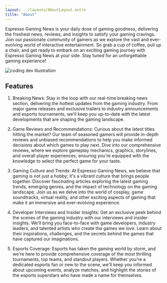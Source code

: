 ```yaml
---
layout: ../layouts/AboutLayout.astro
title: "About"
---
```


Espresso Gaming News is your daily dose of gaming goodness, delivering the freshest news, reviews, and insights to satisfy your gaming cravings. Join our passionate community of gamers as we explore the vast and ever-evolving world of interactive entertainment. So grab a cup of coffee, pull up a chair, and get ready to embark on an exciting gaming journey with Espresso Gaming News at your side. Stay tuned for an unforgettable gaming experience!

<div>
  <img src="/assets/dev.svg" class="sm:w-1/2 mx-auto" alt="coding dev illustration">
</div>

## Features

1. Breaking News:
   Stay in the loop with our real-time breaking news section, delivering the hottest updates from the gaming industry. From major game releases and exclusive trailers to industry announcements and esports tournaments, we'll keep you up-to-date with the latest developments that are shaping the gaming landscape.

2. Game Reviews and Recommendations:
   Curious about the latest titles hitting the market? Our team of seasoned gamers will provide in-depth reviews and unbiased recommendations to help you make informed decisions about which games to play next. Dive into our comprehensive reviews, where we explore gameplay mechanics, graphics, storylines, and overall player experiences, ensuring you're equipped with the knowledge to select the perfect game for your taste.

3. Gaming Culture and Trends:
   At Espresso Gaming News, we believe that gaming is not just a hobby; it's a vibrant culture that brings people together. Discover fascinating articles exploring the latest gaming trends, emerging genres, and the impact of technology on the gaming landscape. Join us as we delve into the world of cosplay, game soundtracks, virtual reality, and other exciting aspects of gaming that make it an immersive and ever-evolving experience.

4. Developer Interviews and Insider Insights:
   Get an exclusive peek behind the scenes of the gaming industry with our interviews and insider insights. We'll bring you face-to-face with game developers, industry leaders, and talented artists who create the games we love. Learn about their inspirations, challenges, and the secrets behind the games that have captured our imaginations.

5. Esports Coverage:
   Esports has taken the gaming world by storm, and we're here to provide comprehensive coverage of the most thrilling tournaments, top teams, and standout players. Whether you're a dedicated esports fan or new to the scene, we'll keep you informed about upcoming events, analyze matches, and highlight the stories of the esports superstars who have made a name for themselves.
